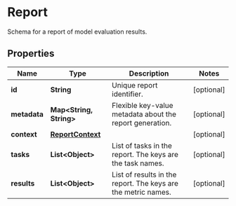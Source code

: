 

# Report

Schema for a report of model evaluation results.

## Properties

| Name | Type | Description | Notes |
|------------ | ------------- | ------------- | -------------|
|**id** | **String** | Unique report identifier. |  [optional] |
|**metadata** | **Map&lt;String, String&gt;** | Flexible key-value metadata about the report generation. |  [optional] |
|**context** | [**ReportContext**](ReportContext.md) |  |  [optional] |
|**tasks** | **List&lt;Object&gt;** | List of tasks in the report. The keys are the task names. |  [optional] |
|**results** | **List&lt;Object&gt;** | List of results in the report. The keys are the metric names. |  [optional] |



